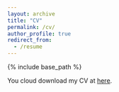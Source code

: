 ```yaml
---
layout: archive
title: "CV"
permalink: /cv/
author_profile: true
redirect_from:
  - /resume
---
```


{% include base_path %}

You cloud download my CV at [here](../files/CV1.pdf).
